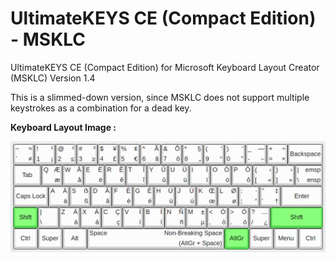 # UltimateKEYS CE (Compact Edition) - MSKLC

UltimateKEYS CE (Compact Edition) for Microsoft Keyboard Layout Creator (MSKLC) Version 1.4

This is a slimmed-down version, since MSKLC does not support multiple keystrokes as a combination for a dead key.

**Keyboard Layout Image&nbsp;:**

![UltimateKEYS CE (MSKLC) - Keyboard Layout Image](UltimateKEYS%20CE%20(MSKLC)%20-%20Keyboard%20Layout%20Image.png)
